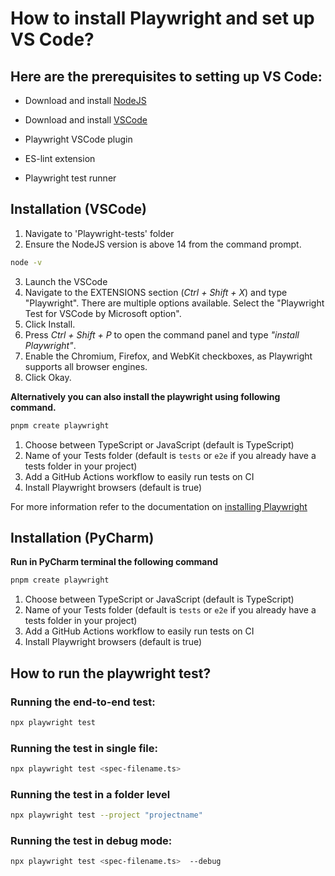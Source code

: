 # How to install Playwright and set up VS Code?

## Here are the prerequisites to setting up VS Code:

* Download and install [NodeJS](https://nodejs.org/en/download/)

* Download and install [VSCode](https://code.visualstudio.com/download)
* Playwright VSCode plugin
* ES-lint extension
* Playwright test runner


## Installation (VSCode)

1. Navigate to 'Playwright-tests' folder
1. Ensure the NodeJS version is above 14 from the command prompt.
```bash
node -v
```
        
3. Launch the VSCode
1. Navigate to the EXTENSIONS section (*Ctrl + Shift + X*) and type "Playwright". There are multiple options available. Select the "Playwright Test for VSCode by Microsoft option".
1. Click Install.
1. Press *Ctrl + Shift + P* to open the command panel and type *"install Playwright"*.
1. Enable the Chromium, Firefox, and WebKit checkboxes, as Playwright supports all browser engines.
1. Click Okay.

**Alternatively you can also install the playwright using following command.**
```bash
pnpm create playwright
```

1. Choose between TypeScript or JavaScript (default is TypeScript)
1. Name of your Tests folder (default is `tests` or `e2e` if you already have a tests folder in your project)
1. Add a GitHub Actions workflow to easily run tests on CI
1. Install Playwright browsers (default is true)

For more information refer to the documentation on [installing Playwright](https://playwright.dev/docs/intro#installing-playwright)

## Installation (PyCharm)

**Run in PyCharm terminal the following command**

```bash
pnpm create playwright
```

1. Choose between TypeScript or JavaScript (default is TypeScript)
1. Name of your Tests folder (default is `tests` or `e2e` if you already have a tests folder in your project)
1. Add a GitHub Actions workflow to easily run tests on CI
1. Install Playwright browsers (default is true)

## How to run the playwright test?

### Running the end-to-end test: 
```bash
npx playwright test
```

### Running the test in single file:
```bash
npx playwright test <spec-filename.ts>
```

### Running the test in a folder level
```bash
npx playwright test --project "projectname"
```

### Running the test in debug mode:
```bash
npx playwright test <spec-filename.ts>  --debug
```
